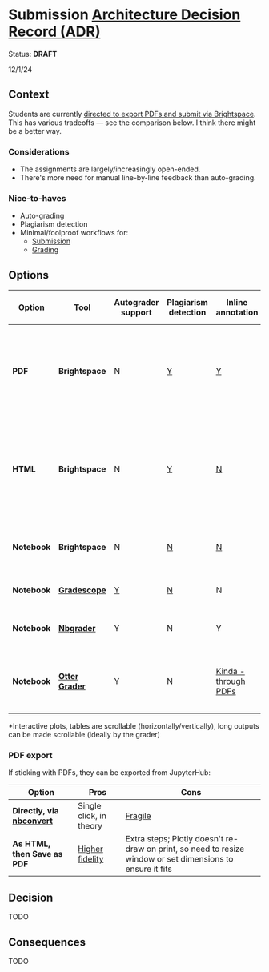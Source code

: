 # Submission [Architecture Decision Record (ADR)](https://18f.gsa.gov/2021/07/06/architecture_decision_records_helpful_now_invaluable_later/)

Status: **DRAFT**

12/1/24

## Context

Students are currently [directed to export PDFs and submit via Brightspace](../../assignments.md#submission). This has various tradeoffs — see the comparison below. I think there might be a better way.

### Considerations

- The assignments are largely/increasingly open-ended.
- There's more need for manual line-by-line feedback than auto-grading.

### Nice-to-haves

- Auto-grading
- Plagiarism detection
- Minimal/foolproof workflows for:
  - [Submission](../../assignments.md#submission)
  - [Grading](../assistant_guide.md#grading)

## Options

| Option       | Tool                             | Autograder support | Plagiarism detection | Inline annotation                    | Notebooks are interactive\*                        | Integration with Brightspace | Other pros                                                               | Other cons                                                                                                |
| ------------ | -------------------------------- | ------------------ | -------------------- | ------------------------------------ | -------------------------------------------------- | ----------------------------- | ------------------------------------------------------------------------ | --------------------------------------------------------------------------------------------------------- |
| **PDF**      | **Brightspace**                 | N                  | [Y][lms-similarity]  | [Y][annotation]                      | N                                                  | Y                             | Students are comfortable with Brightspace; avoids "works on my machine" | [Plotly needs extra packages][kaleido] and is [fragile][fragile]                                          |
| **HTML**     | **Brightspace**                 | N                  | [Y][lms-similarity]  | [N][annotation]                      | Kinda - need to be downloaded                      | Y                             | Students are comfortable with Brightspace; avoids "works on my machine" | [Plotly rendering broken in v6.0.0][html-render]; long outputs can only be made scrollable by the student |
| **Notebook** | **Brightspace**                 | N                  | [N][lms-similarity]  | [N][annotation]                      | Kinda - need to be downloaded                      | Y                             | Students are comfortable with Brightspace                               |                                                                                                           |
| **Notebook** | [**Gradescope**][gradescope]     | [Y][gs-autograder] | [N][gs-similarity]   | N                                    | [Kinda][gs-interactive] - need to be downloaded    | Y                             | Supported by both schools                                                |                                                                                                           |
| **Notebook** | [**Nbgrader**][nbgrader]         | Y                  | N                    | Y                                    | Y                                                  | N                             | Pre-installed in NYU JupyterHub                                 |                                                                                                           |
| **Notebook** | [**Otter Grader**][otter-grader] | Y                  | N                    | [Kinda - through PDFs][otter-manual] | N - [manual grading is through PDFs][otter-manual] | N                             | Built by Jupyter experts                                                 | Optimized for autograding over manual feedback                                                            |

\*Interactive plots, tables are scrollable (horizontally/vertically), long outputs can be made scrollable (ideally by the grader)

[lms-similarity]: https://guides.turnitin.com/hc/en-us/articles/23929463501965-File-requirements
[kaleido]: https://plotly.com/python/static-image-export/
[annotation]: https://community.d2l.com/brightspace/kb/articles/3529-evaluate-assignments-using-the-assignments-tool#supported-file-types-for-annotating-submissions
[html-render]: https://github.com/plotly/plotly.py/issues/5012
[gradescope]: https://support.nyu.edu/esc?id=kb_article&sysparm_article=KB0011989
[gs-autograder]: https://gradescope-autograders.readthedocs.io/
[gs-similarity]: https://portal.productboard.com/sz44uvlbbmnviv939g6lvnkd/c/500-code-similarity-support-for-jupyter-notebooks-ipynb-files-
[gs-interactive]: https://portal.productboard.com/sz44uvlbbmnviv939g6lvnkd/c/711-support-html-in-jupyter-notebooks
[nbgrader]: https://nbgrader.readthedocs.io/
[otter-grader]: https://otter-grader.readthedocs.io/
[otter-manual]: https://otter-grader.readthedocs.io/en/latest/pdfs.html

### PDF export

If sticking with PDFs, they can be exported from JupyterHub:

| Option                                   | Pros                        | Cons                                                                                                       |
| ---------------------------------------- | --------------------------- | ---------------------------------------------------------------------------------------------------------- |
| **Directly, via [nbconvert][nbconvert]** | Single click, in theory     | [Fragile][fragile]                                                                                         |
| **As HTML, then Save as PDF**            | [Higher fidelity][fidelity] | Extra steps; Plotly doesn't re-draw on print, so need to resize window or set dimensions to ensure it fits |

[nbconvert]: https://nbconvert.readthedocs.io/
[fidelity]: https://github.com/jupyterlab/jupyterlab/issues/12113
[fragile]: ../instructor_guide.md#jupyterhub-troubleshooting

## Decision

TODO

## Consequences

TODO
